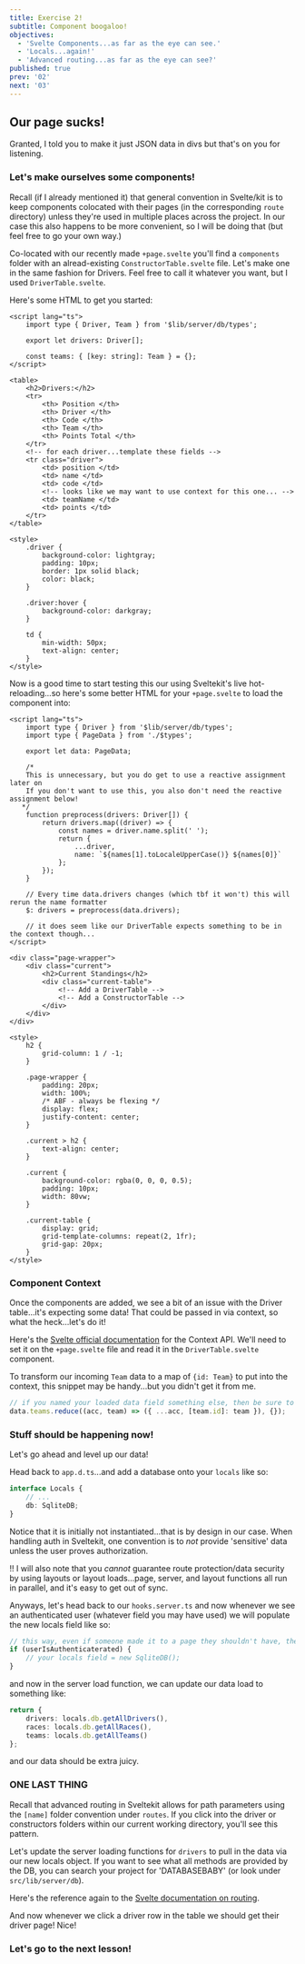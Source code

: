 ```yaml
---
title: Exercise 2!
subtitle: Component boogaloo!
objectives:
  - 'Svelte Components...as far as the eye can see.'
  - 'Locals...again!'
  - 'Advanced routing...as far as the eye can see?'
published: true
prev: '02'
next: '03'
---
```


## Our page sucks!

Granted, I told you to make it just JSON data in divs but that's on you for listening.

### Let's make ourselves some components!

Recall (if I already mentioned it) that general convention in Svelte/kit is to keep components colocated with their pages (in the corresponding `route` directory) unless they're used in multiple places across the project. In our case this also happens to be more convenient, so I will be doing that (but feel free to go your own way.)

Co-located with our recently made `+page.svelte` you'll find a `components` folder with an alread-existing `ConstructorTable.svelte` file. Let's make one in the same fashion for Drivers. Feel free to call it whatever you want, but I used `DriverTable.svelte`.

Here's some HTML to get you started:

```svelte
<script lang="ts">
	import type { Driver, Team } from '$lib/server/db/types';

	export let drivers: Driver[];

	const teams: { [key: string]: Team } = {};
</script>

<table>
	<h2>Drivers:</h2>
	<tr>
		<th> Position </th>
		<th> Driver </th>
		<th> Code </th>
		<th> Team </th>
		<th> Points Total </th>
	</tr>
	<!-- for each driver...template these fields -->
	<tr class="driver">
		<td> position </td>
		<td> name </td>
		<td> code </td>
		<!-- looks like we may want to use context for this one... -->
		<td> teamName </td>
		<td> points </td>
	</tr>
</table>

<style>
	.driver {
		background-color: lightgray;
		padding: 10px;
		border: 1px solid black;
		color: black;
	}

	.driver:hover {
		background-color: darkgray;
	}

	td {
		min-width: 50px;
		text-align: center;
	}
</style>
```

Now is a good time to start testing this our using Sveltekit's live hot-reloading...so here's some better HTML for your `+page.svelte` to load the component into:

```svelte
<script lang="ts">
	import type { Driver } from '$lib/server/db/types';
	import type { PageData } from './$types';

	export let data: PageData;

	/*
    This is unnecessary, but you do get to use a reactive assignment later on
    If you don't want to use this, you also don't need the reactive assignment below!
   */
	function preprocess(drivers: Driver[]) {
		return drivers.map((driver) => {
			const names = driver.name.split(' ');
			return {
				...driver,
				name: `${names[1].toLocaleUpperCase()} ${names[0]}`
			};
		});
	}

	// Every time data.drivers changes (which tbf it won't) this will rerun the name formatter
	$: drivers = preprocess(data.drivers);

	// it does seem like our DriverTable expects something to be in the context though...
</script>

<div class="page-wrapper">
	<div class="current">
		<h2>Current Standings</h2>
		<div class="current-table">
			<!-- Add a DriverTable -->
			<!-- Add a ConstructorTable -->
		</div>
	</div>
</div>

<style>
	h2 {
		grid-column: 1 / -1;
	}

	.page-wrapper {
		padding: 20px;
		width: 100%;
		/* ABF - always be flexing */
		display: flex;
		justify-content: center;
	}

	.current > h2 {
		text-align: center;
	}

	.current {
		background-color: rgba(0, 0, 0, 0.5);
		padding: 10px;
		width: 80vw;
	}

	.current-table {
		display: grid;
		grid-template-columns: repeat(2, 1fr);
		grid-gap: 20px;
	}
</style>
```

### Component Context

Once the components are added, we see a bit of an issue with the Driver table...it's expecting some data! That could be passed in via context, so what the heck...let's do it!

Here's the [Svelte official documentation](https://learn.svelte.dev/tutorial/context-api) for the Context API. We'll need to set it on the `+page.svelte` file and read it in the `DriverTable.svelte` component.

To transform our incoming `Team` data to a map of `{id: Team}` to put into the context, this snippet may be handy...but you didn't get it from me.

```typescript
// if you named your loaded data field something else, then be sure to update it!
data.teams.reduce((acc, team) => ({ ...acc, [team.id]: team }), {});
```

### Stuff should be happening now!

Let's go ahead and level up our data!

Head back to `app.d.ts`...and add a database onto your `locals` like so:

```typescript
interface Locals {
	// ...
	db: SqliteDB;
}
```

Notice that it is initially not instantiated...that is by design in our case. When handling auth in Sveltekit, one convention is to _not_ provide 'sensitive' data unless the user proves authorization.

!! I will also note that you _cannot_ guarantee route protection/data security by using layouts or layout loads...page, server, and layout functions all run in parallel, and it's easy to get out of sync.

Anyways, let's head back to our `hooks.server.ts` and now whenever we see an authenticated user (whatever field you may have used) we will populate the new locals field like so:

```typescript
// this way, even if someone made it to a page they shouldn't have, they can't do anything with it
if (userIsAuthenticaterated) {
	// your locals field = new SqliteDB();
}
```

and now in the server load function, we can update our data load to something like:

```typescript
return {
	drivers: locals.db.getAllDrivers(),
	races: locals.db.getAllRaces(),
	teams: locals.db.getAllTeams()
};
```

and our data should be extra juicy.

### ONE LAST THING

Recall that advanced routing in Sveltekit allows for path parameters using the `[name]` folder convention under `routes`. If you click into the driver or constructors folders within our current working directory, you'll see this pattern.  

Let's update the server loading functions for `drivers` to pull in the data via our new locals object. If you want to see what all methods are provided by the DB, you can search your project for 'DATABASEBABY' (or look under `src/lib/server/db`).

Here's the reference again to the [Svelte documentation on routing](https://kit.svelte.dev/docs/routing).

And now whenever we click a driver row in the table we should get their driver page! Nice!

### Let's go to the next lesson!
